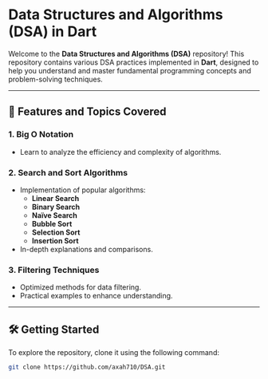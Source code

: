 # Data Structures and Algorithms (DSA) in Dart

Welcome to the **Data Structures and Algorithms (DSA)** repository! This repository contains various DSA practices implemented in **Dart**, designed to help you understand and master fundamental programming concepts and problem-solving techniques.

---

## 🌟 Features and Topics Covered

### 1. **Big O Notation**
   - Learn to analyze the efficiency and complexity of algorithms.

### 2. **Search and Sort Algorithms**
   - Implementation of popular algorithms:
     - **Linear Search** 
     - **Binary Search**
     - **Naïve Search**
     - **Bubble Sort**
     - **Selection Sort**
     - **Insertion Sort**
   - In-depth explanations and comparisons.

### 3. **Filtering Techniques**
   - Optimized methods for data filtering.
   - Practical examples to enhance understanding.


---

## 🛠️ Getting Started

To explore the repository, clone it using the following command:

```bash
git clone https://github.com/axah710/DSA.git
